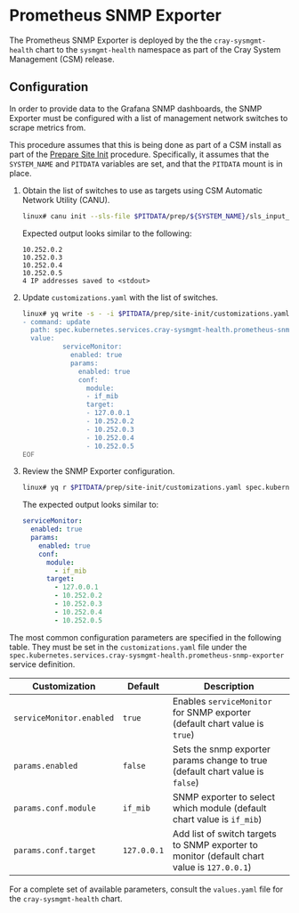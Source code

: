 # Prometheus SNMP Exporter

The Prometheus SNMP Exporter is deployed by the the `cray-sysmgmt-health` chart to the `sysmgmt-health` namespace as part of the Cray System Management \(CSM\) release.

## Configuration

In order to provide data to the Grafana SNMP dashboards, the SNMP Exporter must be configured with a list of management network switches to scrape metrics from.

This procedure assumes that this is being done as part of a CSM install as part of the 
[Prepare Site Init](../../../install/prepare_site_init.md#configure-prometheus-snmp-exporter) procedure.
Specifically, it assumes that the `SYSTEM_NAME` and `PITDATA` variables are set, and that the `PITDATA` mount is
in place.

1. Obtain the list of switches to use as targets using CSM Automatic Network Utility (CANU).

    ```bash
    linux# canu init --sls-file $PITDATA/prep/${SYSTEM_NAME}/sls_input_file.json --out -
    ```
    
    Expected output looks similar to the following:
    ```
    10.252.0.2
    10.252.0.3
    10.252.0.4
    10.252.0.5
    4 IP addresses saved to <stdout>
    ```

1. Update `customizations.yaml` with the list of switches.

    ```bash
    linux# yq write -s - -i $PITDATA/prep/site-init/customizations.yaml <<EOF
    - command: update
      path: spec.kubernetes.services.cray-sysmgmt-health.prometheus-snmp-exporter
      value:
              serviceMonitor:
                enabled: true
                params:
                  enabled: true
                  conf:
                    module:
                    - if_mib
                    target:
                    - 127.0.0.1
                    - 10.252.0.2
                    - 10.252.0.3
                    - 10.252.0.4
                    - 10.252.0.5
    EOF
    ```

1. Review the SNMP Exporter configuration.

    ```bash
    linux# yq r $PITDATA/prep/site-init/customizations.yaml spec.kubernetes.services.cray-sysmgmt-health.prometheus-snmp-exporter
    ```

    The expected output looks similar to:

    ```yaml
    serviceMonitor:
      enabled: true
      params:
        enabled: true
        conf:
          module:
            - if_mib
          target:
            - 127.0.0.1
            - 10.252.0.2
            - 10.252.0.3
            - 10.252.0.4
            - 10.252.0.5
    ```

The most common configuration parameters are specified in the following table. They must be set in the `customizations.yaml` file under the `spec.kubernetes.services.cray-sysmgmt-health.prometheus-snmp-exporter` service definition.

|Customization|Default|Description|
|-------------|-------|-----------|
|`serviceMonitor.enabled`|`true`|Enables `serviceMonitor` for SNMP exporter \(default chart value is `true`\)|
|`params.enabled`|`false`|Sets the snmp exporter params change to true \(default chart value is `false`\)|
|`params.conf.module`|`if_mib`| SNMP exporter to select which module \(default chart value is `if_mib`\)|
|`params.conf.target`|`127.0.0.1`| Add list of switch targets to SNMP exporter to monitor \(default chart value is `127.0.0.1`\)|

For a complete set of available parameters, consult the `values.yaml` file for the `cray-sysmgmt-health` chart.
